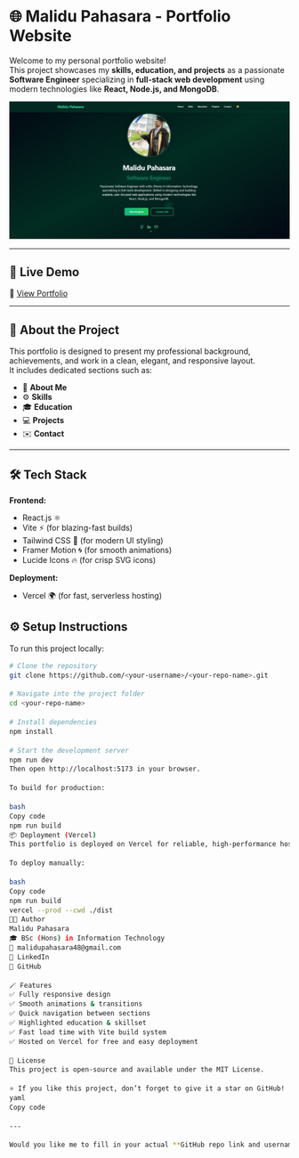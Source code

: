 # 🌐 Malidu Pahasara - Portfolio Website

Welcome to my personal portfolio website!  
This project showcases my **skills, education, and projects** as a passionate **Software Engineer** specializing in **full-stack web development** using modern technologies like **React, Node.js, and MongoDB**.

![Portfolio Screenshot](./src/assets/image.png)



---

## 🚀 Live Demo
🔗 [View Portfolio](https://my-portfolio-9ptxay13z-malidu.vercel.app/)

---

## 🧠 About the Project

This portfolio is designed to present my professional background, achievements, and work in a clean, elegant, and responsive layout.  
It includes dedicated sections such as:

- 🧍 **About Me**
- ⚙️ **Skills**
- 🎓 **Education**
- 💻 **Projects**
- ✉️ **Contact**

---

## 🛠️ Tech Stack

**Frontend:**
- React.js ⚛️  
- Vite ⚡ (for blazing-fast builds)  
- Tailwind CSS 🎨 (for modern UI styling)  
- Framer Motion 🌀 (for smooth animations)  
- Lucide Icons 🔥 (for crisp SVG icons)

**Deployment:**
- Vercel 🌍 (for fast, serverless hosting)



## ⚙️ Setup Instructions

To run this project locally:

```bash
# Clone the repository
git clone https://github.com/<your-username>/<your-repo-name>.git

# Navigate into the project folder
cd <your-repo-name>

# Install dependencies
npm install

# Start the development server
npm run dev
Then open http://localhost:5173 in your browser.

To build for production:

bash
Copy code
npm run build
📦 Deployment (Vercel)
This portfolio is deployed on Vercel for reliable, high-performance hosting.

To deploy manually:

bash
Copy code
npm run build
vercel --prod --cwd ./dist
👨‍💻 Author
Malidu Pahasara
🎓 BSc (Hons) in Information Technology
📧 malidupahasara48@gmail.com
🔗 LinkedIn
🐙 GitHub

🪄 Features
✅ Fully responsive design
✅ Smooth animations & transitions
✅ Quick navigation between sections
✅ Highlighted education & skillset
✅ Fast load time with Vite build system
✅ Hosted on Vercel for free and easy deployment

📜 License
This project is open-source and available under the MIT License.

⭐ If you like this project, don’t forget to give it a star on GitHub!
yaml
Copy code

---

Would you like me to fill in your actual **GitHub repo link and username** (so it’s 100% personalized)
